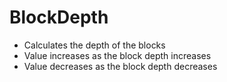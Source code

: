 # BlockDepth
+ Calculates the depth of the blocks
+ Value increases as the block depth increases
+ Value decreases as the block depth decreases
